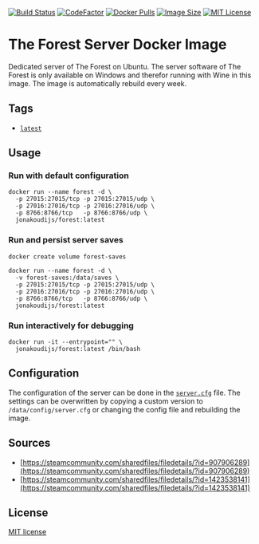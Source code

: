 [![Build Status](https://img.shields.io/github/workflow/status/jonakoudijs/docker-forest/build.svg?logo=github)](https://github.com/jonakoudijs/docker-forest/actions)
[![CodeFactor](https://www.codefactor.io/repository/github/jonakoudijs/docker-forest/badge)](https://www.codefactor.io/repository/github/jonakoudijs/docker-forest)
[![Docker Pulls](https://img.shields.io/docker/pulls/jonakoudijs/forest.svg)](https://hub.docker.com/r/jonakoudijs/forest)
[![Image Size](https://img.shields.io/docker/image-size/jonakoudijs/forest/latest.svg)](https://hub.docker.com/r/jonakoudijs/forest)
[![MIT License](https://img.shields.io/badge/license-MIT-blue.svg)](LICENSE)

# The Forest Server Docker Image

Dedicated server of The Forest on Ubuntu. The server software of The Forest is
only available on Windows and therefor running with Wine in this image. The
image is automatically rebuild every week.

## Tags

* [`latest`](Dockerfile)

## Usage

### Run with default configuration
```shell
docker run --name forest -d \
  -p 27015:27015/tcp -p 27015:27015/udp \
  -p 27016:27016/tcp -p 27016:27016/udp \
  -p 8766:8766/tcp   -p 8766:8766/udp \
  jonakoudijs/forest:latest
```
### Run and persist server saves
```shell
docker create volume forest-saves
```
```shell
docker run --name forest -d \
  -v forest-saves:/data/saves \
  -p 27015:27015/tcp -p 27015:27015/udp \
  -p 27016:27016/tcp -p 27016:27016/udp \
  -p 8766:8766/tcp   -p 8766:8766/udp \
  jonakoudijs/forest:latest
```
### Run interactively for debugging
```shell
docker run -it --entrypoint="" \
  jonakoudijs/forest:latest /bin/bash
```

## Configuration

The configuration of the server can be done in the [`server.cfg`](config/server.cfg)
file. The settings can be overwritten by copying a custom version to
`/data/config/server.cfg` or changing the config file and rebuilding the image.

## Sources

* [https://steamcommunity.com/sharedfiles/filedetails/?id=907906289](https://steamcommunity.com/sharedfiles/filedetails/?id=907906289)
* [https://steamcommunity.com/sharedfiles/filedetails/?id=1423538141](https://steamcommunity.com/sharedfiles/filedetails/?id=1423538141)

## License

[MIT license](LICENSE)
